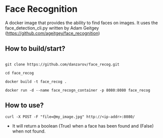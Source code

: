 # Face Recognition 

A docker image that provides the ability to find faces on images. It uses the face_detection_cli.py written by Adam Geitgey (https://github.com/ageitgey/face_recognition)

## How to build/start?
```

git clone https://github.com/danzarov/face_recog.git

cd face_recog

docker build -t face_recog .

docker run -d --name face_recogn_container -p 8080:8080 face_recog

```

## How to use?
```
curl -X POST -F "file=@my_image.jpg" http://<ip-addr>:8080/
```

* It will return a boolean (True) when a face has been found and (False) when not found.
